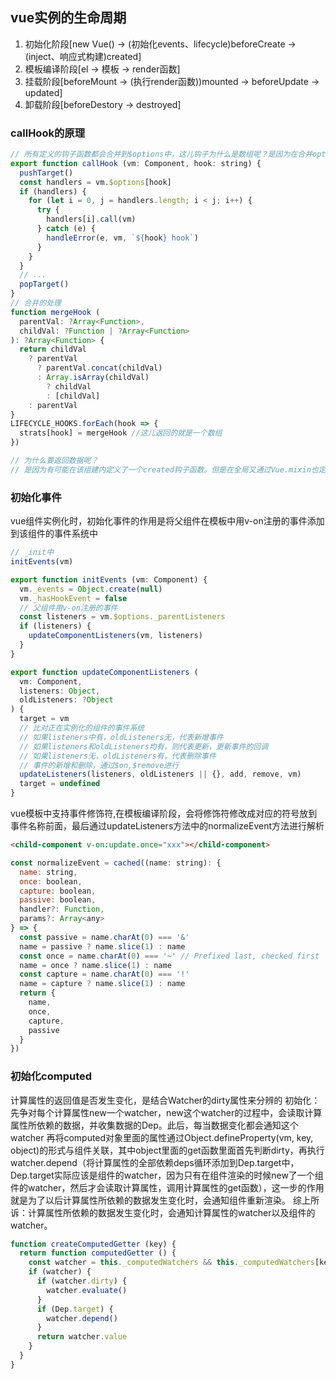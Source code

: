 ## vue实例的生命周期
1. 初始化阶段[new Vue() -> (初始化events、lifecycle)beforeCreate -> (inject、响应式构建)created]
2. 模板编译阶段[el -> 模板 -> render函数]
3. 挂载阶段[beforeMount -> (执行render函数))mounted -> beforeUpdate -> updated]
4. 卸载阶段[beforeDestory -> destroyed]

### callHook的原理
```js
// 所有定义的钩子函数都会合并到$options中，这儿钩子为什么是数组呢？是因为在合并options的过程中做了处理
export function callHook (vm: Component, hook: string) {
  pushTarget()
  const handlers = vm.$options[hook]
  if (handlers) {
    for (let i = 0, j = handlers.length; i < j; i++) {
      try {
        handlers[i].call(vm)
      } catch (e) {
        handleError(e, vm, `${hook} hook`)
      }
    }
  }
  // ...
  popTarget()
}
// 合并的处理
function mergeHook (
  parentVal: ?Array<Function>,
  childVal: ?Function | ?Array<Function>
): ?Array<Function> {
  return childVal
    ? parentVal
      ? parentVal.concat(childVal)
      : Array.isArray(childVal)
        ? childVal
        : [childVal]
    : parentVal
}
LIFECYCLE_HOOKS.forEach(hook => {
  strats[hook] = mergeHook //这儿返回的就是一个数组
})

// 为什么要返回数据呢？
// 是因为有可能在该组建内定义了一个created钩子函数。但是在全局又通过Vue.mixin也定义了created钩子函数。要同时触发这两个回调，就需要用数组封装，循环调用
```

### 初始化事件
vue组件实例化时，初始化事件的作用是将父组件在模板中用v-on注册的事件添加到该组件的事件系统中
```js
// _init中
initEvents(vm)

export function initEvents (vm: Component) {
  vm._events = Object.create(null)
  vm._hasHookEvent = false
  // 父组件用v-on注册的事件
  const listeners = vm.$options._parentListeners
  if (listeners) {
    updateComponentListeners(vm, listeners)
  }
}

export function updateComponentListeners (
  vm: Component,
  listeners: Object,
  oldListeners: ?Object
) {
  target = vm
  // 比对正在实例化的组件的事件系统
  // 如果listeners中有，oldListeners无，代表新增事件
  // 如果listeners和oldListeners均有，则代表更新，更新事件的回调
  // 如果listeners无，oldListeners有，代表删除事件
  // 事件的新增和删除，通过$on,$remove进行
  updateListeners(listeners, oldListeners || {}, add, remove, vm)
  target = undefined
}
```
vue模板中支持事件修饰符,在模板编译阶段，会将修饰符修改成对应的符号放到事件名称前面，最后通过updateListeners方法中的normalizeEvent方法进行解析
```html
<child-component v-on:update.once="xxx"></child-component>
```
```js
const normalizeEvent = cached((name: string): {
  name: string,
  once: boolean,
  capture: boolean,
  passive: boolean,
  handler?: Function,
  params?: Array<any>
} => {
  const passive = name.charAt(0) === '&'
  name = passive ? name.slice(1) : name
  const once = name.charAt(0) === '~' // Prefixed last, checked first
  name = once ? name.slice(1) : name
  const capture = name.charAt(0) === '!'
  name = capture ? name.slice(1) : name
  return {
    name,
    once,
    capture,
    passive
  }
})
```

### 初始化computed
计算属性的返回值是否发生变化，是结合Watcher的dirty属性来分辨的
初始化：先争对每个计算属性new一个watcher，new这个watcher的过程中，会读取计算属性所依赖的数据，并收集数据的Dep。此后，每当数据变化都会通知这个watcher
再将computed对象里面的属性通过Object.defineProperty(vm, key, object)的形式与组件关联，其中object里面的get函数里面首先判断dirty，再执行watcher.depend（将计算属性的全部依赖deps循环添加到Dep.target中，Dep.target实际应该是组件的watcher，因为只有在组件渲染的时候new了一个组件的watcher，然后才会读取计算属性，调用计算属性的get函数），这一步的作用就是为了以后计算属性所依赖的数据发生变化时，会通知组件重新渲染。
综上所诉：计算属性所依赖的数据发生变化时，会通知计算属性的watcher以及组件的watcher。
```js
function createComputedGetter (key) {
  return function computedGetter () {
    const watcher = this._computedWatchers && this._computedWatchers[key]
    if (watcher) {
      if (watcher.dirty) {
        watcher.evaluate()
      }
      if (Dep.target) {
        watcher.depend()
      }
      return watcher.value
    }
  }
}
```